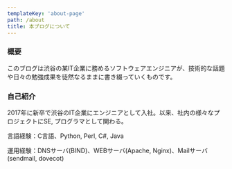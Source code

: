 ```yaml
---
templateKey: 'about-page'
path: /about
title: 本ブログについて
---
```

### 概要
このブログは渋谷の某IT企業に務めるソフトウェアエンジニアが、技術的な話題や日々の勉強成果を徒然なるままに書き綴っていくものです。

### 自己紹介
2017年に新卒で渋谷のIT企業にエンジニアとして入社。以来、社内の様々なプロジェクトにSE, プログラマとして関わる。

言語経験：C言語、Python, Perl, C#, Java

運用経験：DNSサーバ(BIND)、WEBサーバ(Apache, Nginx)、Mailサーバ(sendmail, dovecot)
